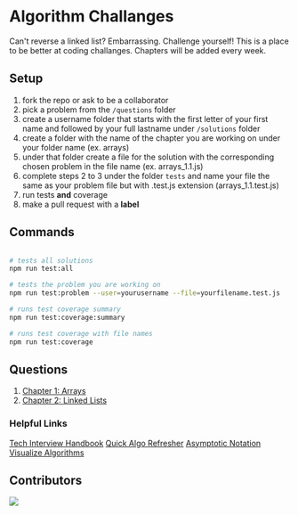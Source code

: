 # Algorithm Challanges

Can't reverse a linked list? Embarrassing. Challenge yourself! This is a place to be better at coding challanges. Chapters will be added every week.

## Setup

1.  fork the repo or ask to be a collaborator 
2.  pick a problem from the `/questions` folder
3.  create a username folder that starts with the first letter of your first name and followed by your full lastname under `/solutions` folder
4.  create a folder with the name of the chapter you are working on under your folder name (ex. arrays)
5.  under that folder create a file for the solution with the corresponding chosen problem in the file name (ex. arrays_1.1.js)
6.  complete steps 2 to 3 under the folder `tests` and name your file the same as your problem file but with .test.js extension (arrays_1.1.test.js)
7.  run tests **and** coverage 
8.  make a pull request with a **label**

## Commands

```bash

# tests all solutions
npm run test:all

# tests the problem you are working on
npm run test:problem --user=yourusername --file=yourfilename.test.js

# runs test coverage summary
npm run test:coverage:summary

# runs test coverage with file names
npm run test:coverage

```
## Questions

1. [Chapter 1: Arrays](questions/chapter_1_arrays.md)
2. [Chapter 2: Linked Lists](questions/chapter_2_linkedlists.md)
 
### Helpful Links
[Tech Interview Handbook](https://techinterviewhandbook.org/algorithms/introduction/) 
[Quick Algo Refresher](https://www.programiz.com/dsa/algorithm)
[Asymptotic Notation](https://www.khanacademy.org/computing/computer-science/algorithms/asymptotic-notation/a/asymptotic-notation)  
[Visualize Algorithms](https://visualgo.net/en)  



## Contributors

<a href="https://github.com/blair-sharpe/algo/graphs/contributors">
  <img src="https://contrib.rocks/image?repo=blair-sharpe/algo" />
</a>
